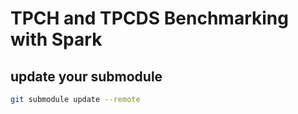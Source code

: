 # TPCH and TPCDS Benchmarking with Spark

##  update your submodule

```bash
git submodule update --remote 
```
